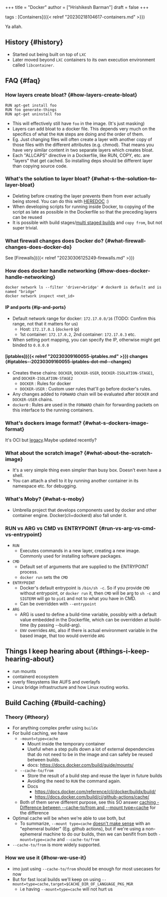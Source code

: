+++
title = "Docker"
author = ["Hrishikesh Barman"]
draft = false
+++

tags
: [Containers]({{< relref "20230218104617-containers.md" >}})

Ya allah.


## History {#history}

-   Started out being built on top of `LXC`
-   Later moved beyond `LXC` containers to its own execution environment called `libcontainer`.


## FAQ {#faq}


### How layers create bloat? {#how-layers-create-bloat}

```text
RUN apt-get install foo
RUN foo generate-things
RUN apt-get uninstall foo
```

-   This will effectively still have `foo` in the image. (It's just masking)
-   Layers can add bloat to a docker file. This depends very much on the specifics of what the `RUN` steps are doing and the order of them.
-   Eg. Just changing files will often create a layer with another copy of those files with the different attributes (e.g. chmod). That means you have very similar content in two separate layers which creates bloat.
-   Each "ALLCAPS" directive in a Dockerfile, like RUN, COPY, etc. are "layers" that get cached. So installing deps should be different layer than copying source code.


### What's the solution to layer bloat? {#what-s-the-solution-to-layer-bloat}

-   Deleting before creating the layer prevents them from ever actually being stored. You can do this with [HEREDOC](https://www.docker.com/blog/introduction-to-heredocs-in-dockerfiles/) :)
-   When developing scripts for running inside Docker, to copying of the script as late as possible in the Dockerfile so that the preceding layers can be reused
-   It is possible with build stages/[multi staged builds](https://docs.docker.com/build/building/multi-stage/) and `copy from`, but not super trivial.


### What firewall changes does Docker do? {#what-firewall-changes-does-docker-do}

See [Firewalls]({{< relref "20230306125249-firewalls.md" >}})


### How does docker handle networking {#how-does-docker-handle-networking}

```shell
docker network ls --filter 'driver=bridge' # docker0 is default and is named "bridge"
docker network inspect <net_id>
```


#### IP and ports {#ip-and-ports}

-   Default network range for docker: `172.17.0.0/16` (TODO: Confirm this range, not that it matters for us)
    -   Host: `172.17.0.1` (`docker0` ip)
    -   1st container: `172.17.0.2`, 2nd container: `172.17.0.3` etc.
-   When setting port mapping, you can specify the IP, otherwise might get binded to `0.0.0.0`


#### [iptables]({{< relref "20230309160055-iptables.md" >}}) changes {#iptables--20230309160055-iptables-dot-md--changes}

-   Creates these chains: `DOCKER`, `DOCKER-USER`, `DOCKER-ISOLATION-STAGE1`, and `DOCKER-ISOLATION-STAGE2`
    -   `DOCKER` : Rules for docker
    -   `DOCKER-USER` : Custom user rules that'll go before docker's rules.
-   Any changes added to `FORWARD` chain will be evaluated after `DOCKER` and `DOCKER-USER` chains.
-   `docker0` : Rules are used in the `FORWARD` chain for forwarding packets on this interface to the running containers.


### What's dockers image format? {#what-s-dockers-image-format}

It's OCI but [legacy](https://github.com/moby/moby/issues/25779).Maybe updated recently?


### What about the scratch image? {#what-about-the-scratch-image}

-   It's a very simple thing even simpler than busy box. Doesn't even have a shell.
-   You can attach a shell to it by running another container in its namespace etc. for debugging.


### What's Moby? {#what-s-moby}

-   Umbrella project that develops components used by docker and other container engine. Docker(cli+dockerd) also fall under it.


### RUN vs ARG vs CMD vs ENTRYPOINT {#run-vs-arg-vs-cmd-vs-entrypoint}

-   `RUN`
    -   Executes commands in a new layer, creating a new image. Commonly used for installing software packages.
-   `CMD`
    -   Default set of arguments that are supplied to the ENTRYPOINT process.
    -   `docker run` sets the `CMD`
-   `ENTRYPOINT`
    -   Docker's default entrypoint is `/bin/sh -c`. So if you provide `CMD` without entrypoint, or `docker run` it, then `CMD` will be arg to `sh -c` and `SIGTERM` will go to `pid1` and not to what you have in CMD.
    -   Can be overridden with `--entrypoint`
-   `ARG`
    -   ARG is used to define a build-time variable, possibly with a default value embedded in the Dockerfile, which can be overridden at build-time (by passing --build-arg).
    -   `ENV` overrides `ARG`, also if there is actual environment variable in the based image, that too would override `ARG`


## Things I keep hearing about {#things-i-keep-hearing-about}

-   run mounts
-   containerd ecosystem
-   overly filesystems like AUFS and overlayfs
-   Linux bridge infrastructure and how Linux routing works.


## Build Caching {#build-caching}


### Theory {#theory}

-   For anything complex prefer using `buildx`
-   For build caching, we have
    -   `-mount=type=cache`
        -   Mount inside the temporary container
        -   Useful when a step pulls down a lot of external dependencies that do not need to be in the image and can safely be reused between builds.
        -   docs: <https://docs.docker.com/build/guide/mounts/>
    -   `--cache-to/from`
        -   Store the result of a build step and reuse the layer in future builds
        -   Avoiding the need to `RUN` the command again.
        -   Docs
            -   <https://docs.docker.com/reference/cli/docker/buildx/build/>
            -   <https://docs.docker.com/build/ci/github-actions/cache/>
    -   Both of them serve different purpose, see this SO answer [caching - Difference between --cache-to/from and --mount type=cache](https://stackoverflow.com/questions/76351391/difference-between-cache-to-from-and-mount-type-cache-in-docker-buildx-build/76351422#76351422) for the difference
-   Optimal cache will be when we're able to use both, but
    -   To summarize, `--mount type=cache` [doesn't make sense](https://github.com/moby/buildkit/issues/1512) with an "ephemeral builder" (Eg. github actions), but if we're using a non-ephemeral machine to do our builds, then we can benifit from both `-mount=type=cache` and `--cache-to/from`
-   `--cache-to/from` is more widely supported.


### How we use it {#how-we-use-it}

-   imo just using `--cache-to/from` should be enough for most usecases for now
-   But for fast local builds we'll keep on using `--mount=type=cache,target=$CACHE_DIR_OF_LANGUAGE_PKG_MGR`
    -   i.e having `--mount=type=cache` will not hurt us
